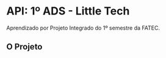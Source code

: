 # API: 1º ADS - Little Tech

Aprendizado por Projeto Integrado do 1º semestre da FATEC.
  
  
  
  
  
  
  
  
  
  
  
<h2> O Projeto</h2>
